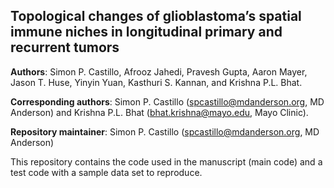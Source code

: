 ## Topological changes of glioblastoma’s spatial immune niches in longitudinal primary and recurrent tumors

**Authors**: Simon P. Castillo, Afrooz Jahedi, Pravesh Gupta, Aaron Mayer, Jason T. Huse, Yinyin Yuan, Kasthuri S. Kannan, and Krishna P.L. Bhat.

**Corresponding authors**: Simon P. Castillo (spcastillo@mdanderson.org, MD Anderson) and Krishna P.L. Bhat (bhat.krishna@mayo.edu, Mayo Clinic).

**Repository maintainer**:  Simon P. Castillo (spcastillo@mdanderson.org, MD Anderson)

This repository contains the code used in the manuscript (main code) and a test code with a sample data set to reproduce.


